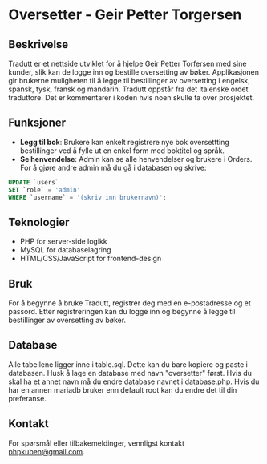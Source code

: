 # Oversetter - Geir Petter Torgersen

## Beskrivelse

Tradutt er et nettside utviklet for å hjelpe Geir Petter Torfersen med sine kunder, slik kan de logge inn og bestille oversetting av bøker. Applikasjonen gir brukerne muligheten til å legge til bestillinger av oversetting i engelsk, spansk, tysk, fransk og mandarin. Tradutt oppstår fra det italenske ordet traduttore. Det er kommentarer i koden hvis noen skulle ta over prosjektet.

## Funksjoner
- **Legg til bok**: Brukere kan enkelt registrere nye bok oversettting bestillinger ved å fylle ut en enkel form med boktitel og språk.
- **Se henvendelse**: Admin kan se alle henvendelser og brukere i Orders. For å gjøre andre admin må du gå i databasen og skrive:
```sql
UPDATE `users`
SET `role` = 'admin'
WHERE `username` = '(skriv inn brukernavn)';
```


## Teknologier

- PHP for server-side logikk
- MySQL for databaselagring
- HTML/CSS/JavaScript for frontend-design


## Bruk

For å begynne å bruke Tradutt, registrer deg med en e-postadresse og et passord. Etter registreringen kan du logge inn og begynne å legge til bestillinger av oversetting av bøker.


## Database
Alle tabellene ligger inne i table.sql. Dette kan du bare kopiere og paste i databasen. Husk å lage en database med navn "oversetter" først. Hvis du skal ha et annet navn må du endre database navnet i database.php. Hvis du har en annen mariadb bruker enn default root kan du endre det til din preferanse.


## Kontakt

For spørsmål eller tilbakemeldinger, vennligst kontakt phpkuben@gmail.com.

